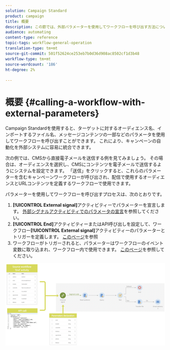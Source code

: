 ```yaml
---
solution: Campaign Standard
product: campaign
title: 概要
description: この節では、外部パラメーターを使用してワークフローを呼び出す方法について詳しく説明します。
audience: automating
content-type: reference
topic-tags: workflow-general-operation
translation-type: tm+mt
source-git-commit: 501f52624ce253eb7b0d36d908ac8502cf1d3b48
workflow-type: tm+mt
source-wordcount: '186'
ht-degree: 2%

---
```



# 概要 {#calling-a-workflow-with-external-parameters}

Campaign Standardを使用すると、ターゲットに対するオーディエンス名、インポートするファイル名、メッセージコンテンツの一部などのパラメータを使用してワークフローを呼び出すことができます。 これにより、キャンペーンの自動化を外部システムに容易に統合できます。

次の例では、CMSから直接電子メールを送信する例を見てみましょう。 その場合は、オーディエンスを選択し、CMSにコンテンツを電子メールで送信するようにシステムを設定できます。 「送信」をクリックすると、これらのパラメーターを含むキャンペーンワークフローが呼び出され、配信で使用するオーディエンスとURLコンテンツを定義するワークフローで使用できます。

パラメーターを使用してワークフローを呼び出すプロセスは、次のとおりです。

1. **[!UICONTROL External signal]**&#x200B;アクティビティーでパラメーターを宣言します。 [外部シグナルアクティビティでのパラメータの宣言](../../automating/using/declaring-parameters-external-signal.md)を参照してください。
1. **[!UICONTROL End]**&#x200B;アクティビティーまたはAPI呼び出しを設定して、ワークフロー&#x200B;**[!UICONTROL External signal]**&#x200B;アクティビティーのパラメーターとトリガーを定義します。 [このページ](../../automating/using/defining-parameters-calling-workflow.md)を参照
1. ワークフローがトリガーされると、パラメーターはワークフローのイベント変数に取り込まれ、ワークフロー内で使用できます。 [このページ](../../automating/using/customizing-workflow-external-parameters.md)を参照してください。

![](assets/extsignal_process.png)
